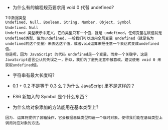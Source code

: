 
* 为什么有的编程规范要求用 void 0 代替 undefined?
```
7中数据类型
Undefined, Null, Boolean, String, Number, Object, Symbol
Undefined、Null
Undefined 类型表示未定义，它的类型只有一个值，就是 undefined。任何变量在赋值前是Undefined类型、值为undefined，一般我们可以运用全局变量 undefined（就是名为undefined的这个变量）来表达这个值，或者void运算来把任意一个表达式变成undefined值。
但是呢，因为 JavaScript 的代码 undefined是一个变量，而非一个关键字，这是JavaScript语言公认的失误之一，所以，我们为了避免无意中被篡改，建议使用 void 0 来获取undefined值。
```

* 字符串有最大长度吗?

* 0.1 + 0.2 不是等于 0.3 么？为什么 JavaScript 里不是这样的？

* ES6 新加入的 Symbol 是个什么东西？

* 为什么给对象添加的方法能用在基本类型上?
```
因为. 运算符提供了装箱操作，它会根据基础类型构造一个临时对象，使得我们能在基础类型上调用对应对象的方法。
```





  


